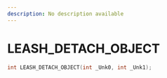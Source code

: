 ```yaml
---
description: No description available 
---
```


# LEASH_DETACH_OBJECT

```cpp
int LEASH_DETACH_OBJECT(int _Unk0, int _Unk1);
```